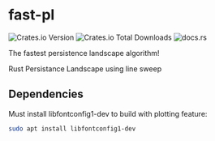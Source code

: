 # fast-pl
![Crates.io Version](https://img.shields.io/crates/v/fast_pl)
![Crates.io Total Downloads](https://img.shields.io/crates/d/fast_pl)
![docs.rs](https://img.shields.io/docsrs/fast_pl)

The fastest persistence landscape algorithm!

Rust Persistance Landscape using line sweep 

## Dependencies
Must install libfontconfig1-dev to build with plotting feature:
```sh
sudo apt install libfontconfig1-dev
```
